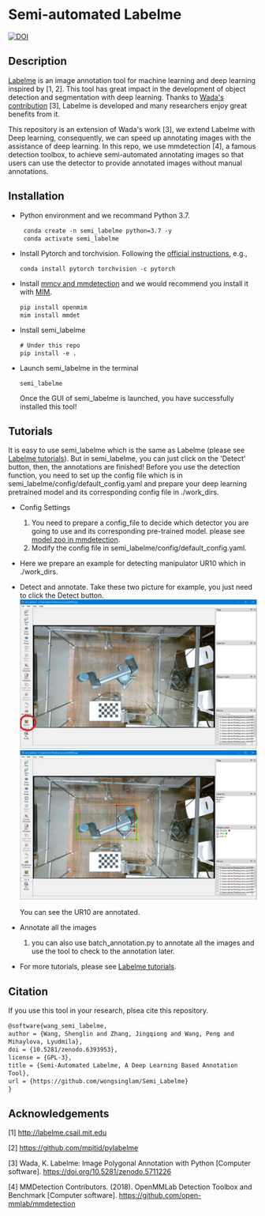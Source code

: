 # Semi-automated Labelme
[![DOI](https://zenodo.org/badge/449187663.svg)](https://zenodo.org/badge/latestdoi/449187663)
## Description
[Labelme](https://github.com/wkentaro/labelme) is an image annotation tool for machine learning and deep learning inspired by [1, 2]. This tool has great impact in the development of object detection and segmentation with deep learning. Thanks to [Wada's contribution](https://github.com/wkentaro/labelme) [3], Labelme is developed and many researchers enjoy great benefits from it. 

This repository is an extension of Wada's work [3], we extend Labelme with Deep learning, consequently, we can speed up annotating images with the assistance of deep learning. In this repo, we use mmdetection [4], a famous detection toolbox, to achieve semi-automated annotating images so that users can use the detector to provide annotated images without manual annotations.

## Installation
- Python environment and we recommand Python 3.7.
  ```
   conda create -n semi_labelme python=3.7 -y
   conda activate semi_labelme
  ```
- Install Pytorch and torchvision. Following the [official instructions](https://pytorch.org/), e.g.,
  ```shell
  conda install pytorch torchvision -c pytorch
  ```
- Install [mmcv and mmdetection](https://github.com/open-mmlab/mmdetection/blob/master/docs/en/get_started.md) and we would recommend you install it with [MIM](https://github.com/open-mmlab/mim).
  ```
  pip install openmim
  mim install mmdet
  ```

- Install semi_labelme
  ```
  # Under this repo
  pip install -e .
  ```

- Launch semi_labelme in the terminal
  ```
  semi_labelme
  ```
  Once the GUI of semi_labelme is launched, you have successfully installed this tool!
## Tutorials

It is easy to use semi_labelme which is the same as Labelme (please see [Labelme tutorials](https://github.com/wkentaro/labelme/tree/main/examples/tutorial#tutorial-single-image-example)). But in semi_labelme, you can just click on the 'Detect' button, then, the annotations are finished! Before you use the detection function, you need to set up the config file which is in semi_labelme/config/default_config.yaml and prepare your deep learning pretrained model and its corresponding config file in ./work_dirs.

- Config Settings
  1. You need to prepare a config_file to decide which detector you are going to use and its corresponding pre-trained model. please see [model zoo in mmdetection](https://github.com/open-mmlab/mmdetection/blob/master/docs/en/model_zoo.md).
  2. Modify the config file in semi_labelme/config/default_config.yaml.

- Here we prepare an example for detecting manipulator UR10 which in ./work_dirs.

- Detect and annotate. Take these two picture for example, you just need to click the Detect button.  
  ![avatar](misc/1.png)
  ![avatar](misc/2.png)
  
  You can see the UR10 are annotated.

- Annotate all the images
   1. you can also use batch_annotation.py to annotate all the images and use the tool to check to the annotation later.

- For more tutorials, please see [Labelme tutorials](https://github.com/wkentaro/labelme/tree/main/examples/tutorial#tutorial-single-image-example).


## Citation

If you use this tool in your research, plsea cite this repository.

```
@software{wang_semi_labelme,
author = {Wang, Shenglin and Zhang, Jingqiong and Wang, Peng and Mihaylova, Lyudmila},
doi = {10.5281/zenodo.6393953},
license = {GPL-3},
title = {Semi-Automated Labelme, A Deep Learning Based Annotation Tool},
url = {https://github.com/wongsinglam/Semi_Labelme}
}
```

## Acknowledgements

[1] http://labelme.csail.mit.edu

[2] https://github.com/mpitid/pylabelme

[3] Wada, K. Labelme: Image Polygonal Annotation with Python [Computer software]. https://doi.org/10.5281/zenodo.5711226

[4] MMDetection Contributors. (2018). OpenMMLab Detection Toolbox and Benchmark [Computer software]. https://github.com/open-mmlab/mmdetection
